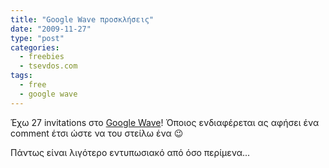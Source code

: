 ```yaml
---
title: "Google Wave προσκλήσεις"
date: "2009-11-27"
type: "post"
categories:
  - freebies
  - tsevdos.com
tags:
  - free
  - google wave
---
```


Έχω 27 invitations στο [Google Wave](http://www.wave.google.com/ "Google Wave")! Όποιος ενδιαφέρεται ας αφήσει ένα comment έτσι ώστε να του στείλω ένα 😉

Πάντως είναι λιγότερο εντυπωσιακό από όσο περίμενα...
